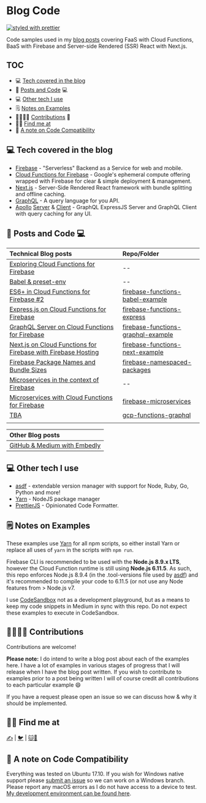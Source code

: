 # Blog Code

[![styled with prettier](https://img.shields.io/badge/styled_with-prettier-ff69b4.svg)](https://github.com/prettier/prettier)

Code samples used in my [blog posts](https://medium.com/@jthegedus/table-of-contents-ec337953b39b) covering FaaS with Cloud Functions, BaaS with Firebase and Server-side Rendered (SSR) React with Next.js.

## TOC

* :computer: [Tech covered in the blog](#tech-covered-in-the-blog)
* :notebook: [Posts and Code](#posts-and-code) :computer:
* :computer: [Other tech I use](#other-tech-i-use)
* :spiral_notepad: [Notes on Examples](#spiral_notepad-notes-on-examples)
* :family_man_woman_girl_boy: [Contributions](#contributions) :tada:
* :man_technologist: [Find me at](#find-me-at)
* :wrench: [A note on Code Compatibility](#a-note-on-code-compatibility)

## :computer: Tech covered in the blog

* [Firebase](https://firebase.google.com/) - "Serverless" Backend as a Service for web and mobile.
* [Cloud Functions for Firebase](https://firebase.google.com/docs/functions/) - Google's ephemeral compute offering wrapped with Firebase for clear & simple deployment & management.
* [Next.js](https://github.com/zeit/next.js/) - Server-Side Rendered React framework with bundle splitting and offline caching.
* [GraphQL](http://graphql.org/) - A query language for you API.
* [Apollo](https://github.com/apollographql) [Server](https://github.com/apollographql/apollo-server) & [Client](https://github.com/apollographql/apollo-client) - GraphQL ExpressJS Server and GraphQL Client with query caching for any UI.

## :notebook: Posts and Code :computer:

| Technical Blog posts                                                                                                                                                      | Repo/Folder                                                                                           |
| :------------------------------------------------------------------------------------------------------------------------------------------------------------------------ | :---------------------------------------------------------------------------------------------------- |
| [Exploring Cloud Functions for Firebase](https://medium.com/@jthegedus/exploring-cloud-functions-for-firebase-cdf62297349e)                                               | --                                                                                                    |
| [Babel & preset-env](https://medium.com/@jthegedus/babel-preset-env-cbc0bbf06b8f)                                                                                         | --                                                                                                    |
| [ES6+ in Cloud Functions for Firebase #2](https://medium.com/@jthegedus/es6-in-cloud-functions-for-firebase-2-415d15205468)                                               | [firebase-functions-babel-example](/firebase-functions-es6-babel)                                     |
| [Express.js on Cloud Functions for Firebase](https://medium.com/@jthegedus/express-js-on-cloud-functions-for-firebase-86ed26f9144c)                                       | [firebase-functions-express](/firebase-functions-express)                                             |
| [GraphQL Server on Cloud Functions for Firebase](https://medium.com/@jthegedus/graphql-server-on-cloud-functions-for-firebase-ae97441399c0)                               | [firebase-functions-graphql-example](https://github.com/jthegedus/firebase-functions-graphql-example) |
| [Next.js on Cloud Functions for Firebase with Firebase Hosting](https://medium.com/@jthegedus/next-js-on-cloud-functions-for-firebase-with-firebase-hosting-7911465298f2) | [firebase-functions-next-example](https://github.com/jthegedus/firebase-functions-next-example)       |
| [Firebase Package Names and Bundle Sizes](https://medium.com/@jthegedus/firebase-package-names-and-bundle-sizes-ec10cede63f1)                                             | [firebase-namespaced-packages](/firebase-namespaced-packages)                                         |
| [Microservices in the context of Firebase](https://medium.com/@jthegedus/microservices-in-the-context-of-firebase-dcfcfbddd11e)                                           | --                                                                                                    |
| [Microservices with Cloud Functions for Firebase](https://medium.com/@jthegedus/microservices-with-cloud-functions-for-firebase-ac43d5727c2a)                             | [firebase-microservices](/firebase-microservices)                                                     |
| [TBA]()                                                                                                                                                                   | [gcp-functions-graphql](/gcp-functions-graphql)                                                       |
| []()                                                                                                                                                                      | [](/)                                                                                                 |

| Other Blog posts                                                                                      |
| :---------------------------------------------------------------------------------------------------- |
| [GitHub & Medium with Embedly](https://medium.com/@jthegedus/github-medium-with-embedly-30d9115af585) |

## :computer: Other tech I use

* [asdf](https://github.com/asdf-vm/asdf) - extendable version manager with support for Node, Ruby, Go, Python and more!
* [Yarn](https://github.com/yarnpkg/yarn) - NodeJS package manager
* [PrettierJS](https://prettier.io/) - Opinionated Code Formatter.

## :spiral_notepad: Notes on Examples

These examples use [Yarn](https://yarnpkg.com/) for all npm scripts, so either install Yarn or replace all uses of `yarn` in the scripts with `npm run`.

Firebase CLI is recommended to be used with the **Node.js 8.9.x LTS**, however the Cloud Function runtime is still using **Node.js 6.11.5**. As such, this repo enforces Node.js 8.9.4 (in the .tool-versions file used by [asdf](https://github.com/asdf-vm/asdf)) and it's recommended to compile your code to 6.11.5 (or not use any Node features from > Node.js v7.

I use [CodeSandbox](https://codesandbox.io) not as a development playground, but as a means to keep my code snippets in Medium in sync with this repo. Do not expect these examples to execute in CodeSandbox.

## :family_man_woman_girl_boy: Contributions

Contributions are welcome!

**Please note:** I do intend to write a blog post about each of the examples here. I have a lot of examples in various stages of progress that I will release when I have the blog post written. If you wish to contribute to examples prior to a post being written I will of course credit all contributions to each particular example :smile:

If you have a request please open an issue so we can discuss how & why it should be implemented.

## :man_technologist: Find me at

[:writing_hand:](https://medium.com/@jthegedus) | [:bird:](https://twitter.com/) | [:cat::octopus:](https://github.com/jthegedus)

## :wrench: A note on Code Compatibility

Everything was tested on Ubuntu 17.10. If you wish for Windows native support please [submit an issue](https://github.com/jthegedus/blog-examples/issues/new) so we can work on a Windows branch. Please report any macOS errors as I do not have access to a device to test. [My development environment can be found here](https://github.com/jthegedus/dotfiles).
